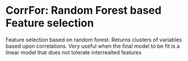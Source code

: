# CorrFor: Random Forest based Feature selection

Feature selection based on random forest. Returns clusters of variables based upon correlations. Very useful when the final model to be fit is a linear model that does not tolerate interrealted features
